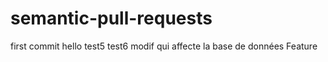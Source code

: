 # semantic-pull-requests
first commit
hello
test5
test6
modif qui affecte la base de données
Feature